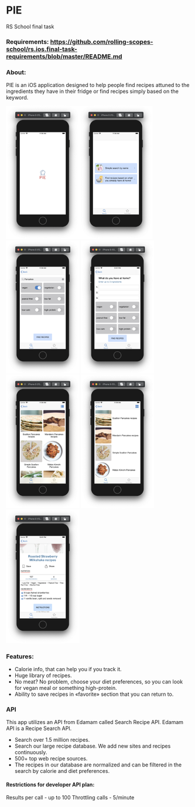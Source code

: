 # PIE
RS School final task


### Requirements: https://github.com/rolling-scopes-school/rs.ios.final-task-requirements/blob/master/README.md

### About:
PIE is an iOS application designed to help people find recipes attuned to the ingredients they have in their fridge or find recipes simply based on the keyword. 

<img src="https://github.com/gurachevskaya/PIE/blob/main/PIE/Images/Снимок%20экрана%202020-10-22%20в%2011.58.48.png?raw=true" width="200"><img src="https://github.com/gurachevskaya/PIE/blob/main/PIE/Images/Снимок%20экрана%202020-10-22%20в%2011.58.54.png?raw=true" width="200">
<img src="https://github.com/gurachevskaya/PIE/blob/main/PIE/Images/Снимок%20экрана%202020-10-22%20в%2011.59.18.png?raw=true" width="200">
<img src="https://github.com/gurachevskaya/PIE/blob/main/PIE/Images/Снимок%20экрана%202020-10-22%20в%2012.01.51.png?raw=true" width="200">
<img src="https://github.com/gurachevskaya/PIE/blob/main/PIE/Images/Снимок%20экрана%202020-10-22%20в%2011.59.41.png?raw=true" width="200">
<img src="https://github.com/gurachevskaya/PIE/blob/main/PIE/Images/Снимок%20экрана%202020-10-22%20в%2011.59.45.png?raw=true" width="200">
<img src="https://github.com/gurachevskaya/PIE/blob/main/PIE/Images/Снимок%20экрана%202020-10-22%20в%2012.01.22.png?raw=true" width="200">



### Features:
- Calorie info, that can help you if you track it.
- Huge library of recipes.
- No meat? No problem, choose your diet preferences, so you can look for vegan meal or something high-protein.
- Ability to save recipes in «favorite» section that you can return to.

### API
This app utilizes an API from Edamam called Search Recipe API.
Edamam API is a Recipe Search API.
- Search over 1.5 million recipes.
- Search our large recipe database. We add new sites and recipes continuously.
- 500+ top web recipe sources.
- The recipes in our database are normalized and can be filtered in the search by calorie and diet preferences.

#### Restrictions for developer API plan:
Results per call - up to 100
Throttling calls - 5/minute

